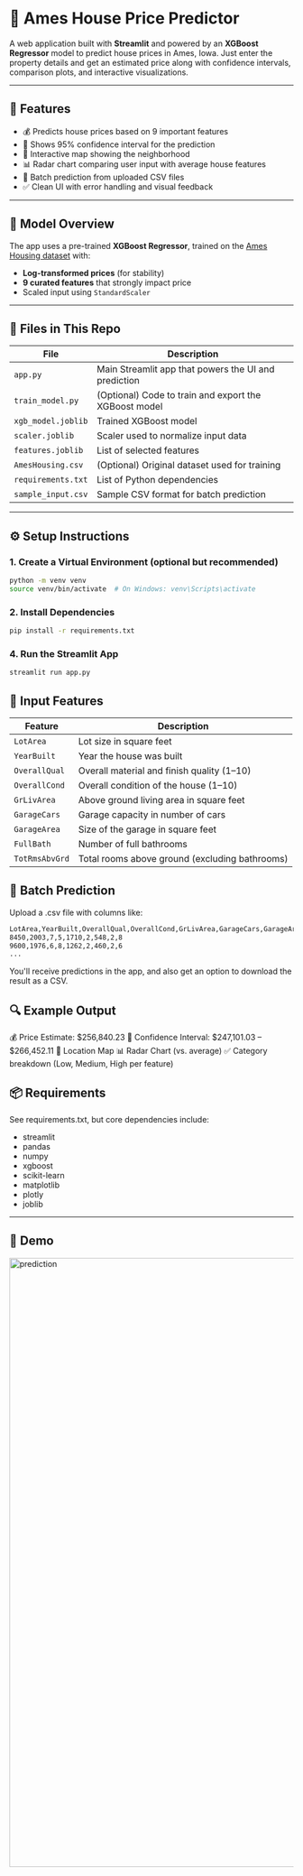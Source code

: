 # 🏡 Ames House Price Predictor

A web application built with **Streamlit** and powered by an **XGBoost Regressor** model to predict house prices in Ames, Iowa. Just enter the property details and get an estimated price along with confidence intervals, comparison plots, and interactive visualizations.

---

## 🚀 Features

- 💰 Predicts house prices based on 9 important features
- 📏 Shows 95% confidence interval for the prediction
- 📍 Interactive map showing the neighborhood
- 📊 Radar chart comparing user input with average house features
- 📁 Batch prediction from uploaded CSV files
- ✅ Clean UI with error handling and visual feedback

---

## 🧠 Model Overview

The app uses a pre-trained **XGBoost Regressor**, trained on the [Ames Housing dataset](https://www.kaggle.com/datasets/prevek18/ames-housing-dataset) with:
- **Log-transformed prices** (for stability)
- **9 curated features** that strongly impact price
- Scaled input using `StandardScaler`

---

## 📁 Files in This Repo

| File | Description |
|------|-------------|
| `app.py` | Main Streamlit app that powers the UI and prediction |
| `train_model.py` | (Optional) Code to train and export the XGBoost model |
| `xgb_model.joblib` | Trained XGBoost model |
| `scaler.joblib` | Scaler used to normalize input data |
| `features.joblib` | List of selected features |
| `AmesHousing.csv` | (Optional) Original dataset used for training |
| `requirements.txt` | List of Python dependencies |
| `sample_input.csv` | Sample CSV format for batch prediction |

---

## ⚙️ Setup Instructions

### 1. Create a Virtual Environment (optional but recommended)

```bash
python -m venv venv
source venv/bin/activate  # On Windows: venv\Scripts\activate
```

### 2. Install Dependencies

```bash
pip install -r requirements.txt
```

### 4. Run the Streamlit App

```bash
streamlit run app.py
```

## 📝 Input Features

| Feature        | Description                                    |
| -------------- | ---------------------------------------------- |
| `LotArea`      | Lot size in square feet                        |
| `YearBuilt`    | Year the house was built                       |
| `OverallQual`  | Overall material and finish quality (1–10)     |
| `OverallCond`  | Overall condition of the house (1–10)          |
| `GrLivArea`    | Above ground living area in square feet        |
| `GarageCars`   | Garage capacity in number of cars              |
| `GarageArea`   | Size of the garage in square feet              |
| `FullBath`     | Number of full bathrooms                       |
| `TotRmsAbvGrd` | Total rooms above ground (excluding bathrooms) |


## 📁 Batch Prediction

Upload a .csv file with columns like:
```bash
LotArea,YearBuilt,OverallQual,OverallCond,GrLivArea,GarageCars,GarageArea,FullBath,TotRmsAbvGrd
8450,2003,7,5,1710,2,548,2,8
9600,1976,6,8,1262,2,460,2,6
...
```
You'll receive predictions in the app, and also get an option to download the result as a CSV.


## 🔍 Example Output

💰 Price Estimate: $256,840.23
📏 Confidence Interval: $247,101.03 – $266,452.11
📍 Location Map
📊 Radar Chart (vs. average)
✅ Category breakdown (Low, Medium, High per feature)


## 📦 Requirements

See requirements.txt, but core dependencies include:

- streamlit
- pandas
- numpy
- xgboost
- scikit-learn
- matplotlib
- plotly
- joblib

---

## 📌 Demo

<img width="1920" height="1080" alt="prediction" src="https://github.com/user-attachments/assets/41d43eae-3327-4a9b-bb73-6c9d6bf7128f" />

